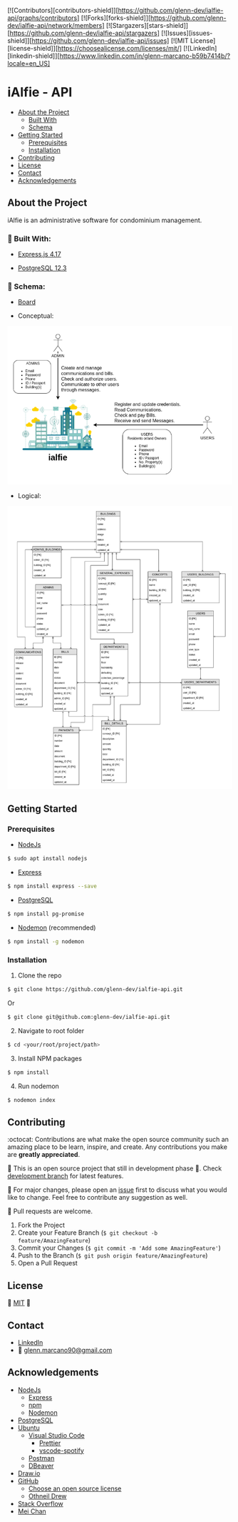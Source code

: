 [![Contributors][contributors-shield]][https://github.com/glenn-dev/ialfie-api/graphs/contributors]
[![Forks][forks-shield]][https://github.com/glenn-dev/ialfie-api/network/members]
[![Stargazers][stars-shield]][https://github.com/glenn-dev/ialfie-api/stargazers]
[![Issues][issues-shield]][https://github.com/glenn-dev/ialfie-api/issues]
[![MIT License][license-shield]][https://choosealicense.com/licenses/mit/]
[![LinkedIn][linkedin-shield]][https://www.linkedin.com/in/glenn-marcano-b59b7414b/?locale=en_US]

# iAlfie - API

* [About the Project](#about-the-project)
  * [Built With](#built-with)
  * [Schema](#built-with)
* [Getting Started](#getting-started)
  * [Prerequisites](#prerequisites)
  * [Installation](#installation)
* [Contributing](#contributing)
* [License](#license)
* [Contact](#contact)
* [Acknowledgements](#acknowledgements)


## About the Project
iAlfie is an administrative software for condominium management.

### :dart: Built With:

* [Express.js 4.17](https://expressjs.com/)

* [PostgreSQL 12.3](https://www.postgresql.org/)


### :pencil: Schema:

* [Board](https://trello.com/b/6oaUVcGI/ialfie)

* Conceptual:

![Conceptual schema](/assets/ialfie_conceptual_model.png)

* Logical:

![Logical schema](/assets/ialfie_logic_model.png)


## Getting Started

### Prerequisites

* [NodeJs](https://nodejs.org/en/download/package-manager/#arch-linux)
```sh
$ sudo apt install nodejs
```

* [Express](http://expressjs.com/en/starter/installing.html)
```sh
$ npm install express --save
```

* [PostgreSQL](http://expressjs.com/en/guide/database-integration.html#postgresql)
```sh
$ npm install pg-promise
```

* [Nodemon](https://www.npmjs.com/package/nodemon) (recommended)
```sh
$ npm install -g nodemon
```

### Installation

1. Clone the repo
```sh
$ git clone https://github.com/glenn-dev/ialfie-api.git
```
Or
```sh
$ git clone git@github.com:glenn-dev/ialfie-api.git
```
2. Navigate to root folder
```sh
$ cd <your/root/project/path>
```
3. Install NPM packages
```sh
$ npm install
```
4. Run nodemon
```sh
$ nodemon index
```


## Contributing

:octocat: Contributions are what make the open source community such an amazing place to be learn, inspire, and create. Any contributions you make are **greatly appreciated**.

:construction: This is an open source project that still in development phase :baby:. Check [development branch](https://github.com/glenn-dev/ialfie-api/tree/development) for latest features.

:wrench: For major changes, please open an [issue](https://guides.github.com/features/issues/) first to discuss what you would like to change. Feel free to contribute any suggestion as well.

:electric_plug: Pull requests are welcome. 
1. Fork the Project
2. Create your Feature Branch (`$ git checkout -b feature/AmazingFeature`)
3. Commit your Changes (`$ git commit -m 'Add some AmazingFeature'`)
4. Push to the Branch (`$ git push origin feature/AmazingFeature`)
5. Open a Pull Request


## License
:lock_with_ink_pen: [MIT](https://choosealicense.com/licenses/mit/) :space_invader:


## Contact

* [LinkedIn](https://www.linkedin.com/in/glenn-marcano-b59b7414b/?locale=en_US)
* :email: glenn.marcano90@gmail.com


## Acknowledgements

* [NodeJs](https://nodejs.org/en/)
  * [Express](https://expressjs.com/)
  * [npm](https://www.npmjs.com/)
  * [Nodemon](https://nodemon.io/)
* [PostgreSQL](https://www.postgresql.org/)
* [Ubuntu](https://ubuntu.com/)
  * [Visual Studio Code](https://code.visualstudio.com/)
    * [Prettier](https://prettier.io/)
    * [vscode-spotify](https://marketplace.visualstudio.com/items?itemName=shyykoserhiy.vscode-spotify)
  * [Postman](https://www.postman.com/)
  * [DBeaver](https://dbeaver.io/)
* [Draw.io](https://www.draw.io/)
* [GitHub](https://github.com/)
  * [Choose an open source license](https://choosealicense.com/)
  * [Othneil Drew](https://github.com/othneildrew/Best-README-Template)
* [Stack Overflow](https://stackoverflow.com/)
* [Mei Chan](https://www.linkedin.com/in/mei-ling-chan-b07a1ab7/)